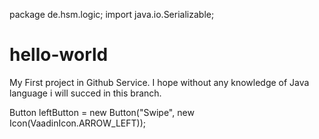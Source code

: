 
package de.hsm.logic;
import java.io.Serializable;
# hello-world
My First project in Github Service. I hope without any knowledge of Java language i will succed in this branch.

Button leftButton = new Button("Swipe", new
Icon(VaadinIcon.ARROW_LEFT));
